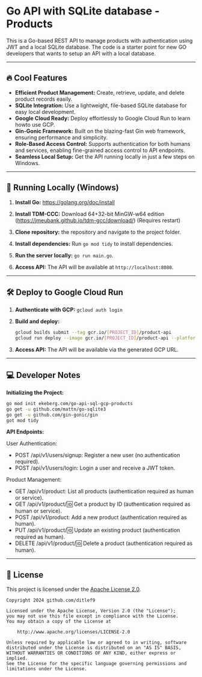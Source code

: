 
# Go API with SQLite database - Products

This is a Go-based REST API to manage products with authentication using JWT and a local SQLite database.
The code is a starter point for new GO developers that wants to setup an API with a local database.

---


## 🔥 Cool Features

* **Efficient Product Management:** Create, retrieve, update, and delete product records easily.
* **SQLite Integration:** Use a lightweight, file-based SQLite database for easy local development.
* **Google Cloud Ready:** Deploy effortlessly to Google Cloud Run to learn howto use GCP.
* **Gin-Gonic Framework:** Built on the blazing-fast Gin web framework, ensuring performance and simplicity.
* **Role-Based Access Control:** Supports authentication for both humans and services, enabling fine-grained access control to API endpoints.
* **Seamless Local Setup:** Get the API running locally in just a few steps on Windows.



---


## 🚀 Running Locally (Windows)

1. **Install Go:** https://golang.org/doc/install
2. **Install TDM-CCC:** Download 64+32-bit MinGW-w64 edition (https://jmeubank.github.io/tdm-gcc/download/) (Requires restart)
3. **Clone repository:** the repository and navigate to the project folder.

4. **Install dependencies:** Run `go mod tidy` to install dependencies.
5. **Run the server locally:** `go run main.go`.
6. **Access API:** The API will be available at `http://localhost:8080`.


---


## 🛠️ Deploy to Google Cloud Run

1. **Authenticate with GCP:** `gcloud auth login`
2. **Build and deploy:**
    ```bash
    gcloud builds submit --tag gcr.io/[PROJECT_ID]/product-api
    gcloud run deploy --image gcr.io/[PROJECT_ID]/product-api --platform managed
    ```

3. **Access API:** The API will be available via the generated GCP URL.

---

## 💻 Developer Notes

**Initializing the Project:**
```bash
go mod init ekeberg.com/go-api-sql-gcp-products
go get -u github.com/mattn/go-sqlite3
go get -u github.com/gin-gonic/gin
got mod tidy
```

**API Endpoints:**

User Authentication:

* POST /api/v1/users/signup: Register a new user (no authentication required).
* POST /api/v1/users/login: Login a user and receive a JWT token.

Product Management:

* GET /api/v1/product: List all products (authentication required as human or service).
* GET /api/v1/product/:id: Get a product by ID (authentication required as human or service).
* POST /api/v1/product: Add a new product (authentication required as human).
* PUT /api/v1/product/:id: Update an existing product (authentication required as human).
* DELETE /api/v1/product/:id: Delete a product (authentication required as human).

---

## 📖 License

This project is licensed under the
[Apache License 2.0](https://www.apache.org/licenses/LICENSE-2.0).

```
Copyright 2024 github.com/ditlef9

Licensed under the Apache License, Version 2.0 (the "License");
you may not use this file except in compliance with the License.
You may obtain a copy of the License at

    http://www.apache.org/licenses/LICENSE-2.0

Unless required by applicable law or agreed to in writing, software
distributed under the License is distributed on an "AS IS" BASIS,
WITHOUT WARRANTIES OR CONDITIONS OF ANY KIND, either express or implied.
See the License for the specific language governing permissions and
limitations under the License.
```